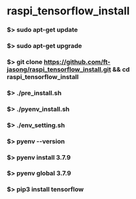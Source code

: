 # raspi_tensorflow_install

### $> sudo apt-get update
### $> sudo apt-get upgrade
### $> git clone https://github.com/ft-jasong/raspi_tensorflow_install.git && cd raspi_tensorflow_install
### $> ./pre_install.sh
### $> ./pyenv_install.sh
### $> ./env_setting.sh
### $> pyenv --version
### $> pyenv install 3.7.9
### $> pyenv global 3.7.9
### $> pip3 install tensorflow
